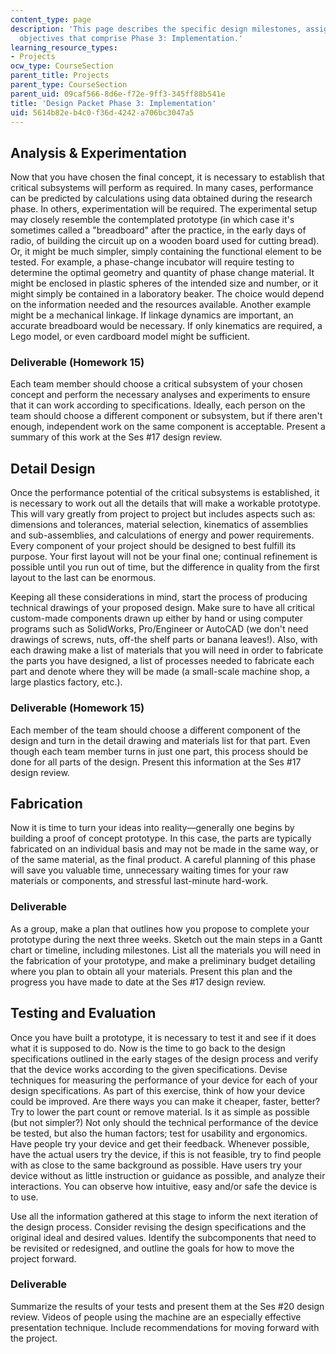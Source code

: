 ```yaml
---
content_type: page
description: 'This page describes the specific design milestones, assignments and
  objectives that comprise Phase 3: Implementation.'
learning_resource_types:
- Projects
ocw_type: CourseSection
parent_title: Projects
parent_type: CourseSection
parent_uid: 09caf566-8d6e-f72e-9ff3-345ff88b541e
title: 'Design Packet Phase 3: Implementation'
uid: 5614b82e-b4c0-f36d-4242-a706bc3047a5
---
```


Analysis & Experimentation
--------------------------

Now that you have chosen the final concept, it is necessary to establish that critical subsystems will perform as required. In many cases, performance can be predicted by calculations using data obtained during the research phase. In others, experimentation will be required. The experimental setup may closely resemble the contemplated prototype (in which case it's sometimes called a "breadboard" after the practice, in the early days of radio, of building the circuit up on a wooden board used for cutting bread). Or, it might be much simpler, simply containing the functional element to be tested. For example, a phase-change incubator will require testing to determine the optimal geometry and quantity of phase change material. It might be enclosed in plastic spheres of the intended size and number, or it might simply be contained in a laboratory beaker. The choice would depend on the information needed and the resources available. Another example might be a mechanical linkage. If linkage dynamics are important, an accurate breadboard would be necessary. If only kinematics are required, a Lego model, or even cardboard model might be sufficient.

### Deliverable (Homework 15)

Each team member should choose a critical subsystem of your chosen concept and perform the necessary analyses and experiments to ensure that it can work according to specifications. Ideally, each person on the team should choose a different component or subsystem, but if there aren't enough, independent work on the same component is acceptable. Present a summary of this work at the Ses #17 design review.

Detail Design
-------------

Once the performance potential of the critical subsystems is established, it is necessary to work out all the details that will make a workable prototype. This will vary greatly from project to project but includes aspects such as: dimensions and tolerances, material selection, kinematics of assemblies and sub-assemblies, and calculations of energy and power requirements. Every component of your project should be designed to best fulfill its purpose. Your first layout will not be your final one; continual refinement is possible until you run out of time, but the difference in quality from the first layout to the last can be enormous.

Keeping all these considerations in mind, start the process of producing technical drawings of your proposed design. Make sure to have all critical custom-made components drawn up either by hand or using computer programs such as SolidWorks, Pro/Engineer or AutoCAD (we don't need drawings of screws, nuts, off-the shelf parts or banana leaves!). Also, with each drawing make a list of materials that you will need in order to fabricate the parts you have designed, a list of processes needed to fabricate each part and denote where they will be made (a small-scale machine shop, a large plastics factory, etc.).

### Deliverable (Homework 15)

Each member of the team should choose a different component of the design and turn in the detail drawing and materials list for that part. Even though each team member turns in just one part, this process should be done for all parts of the design. Present this information at the Ses #17 design review.

Fabrication
-----------

Now it is time to turn your ideas into reality—generally one begins by building a proof of concept prototype. In this case, the parts are typically fabricated on an individual basis and may not be made in the same way, or of the same material, as the final product. A careful planning of this phase will save you valuable time, unnecessary waiting times for your raw materials or components, and stressful last-minute hard-work.

### Deliverable

As a group, make a plan that outlines how you propose to complete your prototype during the next three weeks. Sketch out the main steps in a Gantt chart or timeline, including milestones. List all the materials you will need in the fabrication of your prototype, and make a preliminary budget detailing where you plan to obtain all your materials. Present this plan and the progress you have made to date at the Ses #17 design review.

Testing and Evaluation
----------------------

Once you have built a prototype, it is necessary to test it and see if it does what it is supposed to do. Now is the time to go back to the design specifications outlined in the early stages of the design process and verify that the device works according to the given specifications. Devise techniques for measuring the performance of your device for each of your design specifications. As part of this exercise, think of how your device could be improved. Are there ways you can make it cheaper, faster, better? Try to lower the part count or remove material. Is it as simple as possible (but not simpler?) Not only should the technical performance of the device be tested, but also the human factors; test for usability and ergonomics. Have people try your device and get their feedback. Whenever possible, have the actual users try the device, if this is not feasible, try to find people with as close to the same background as possible. Have users try your device without as little instruction or guidance as possible, and analyze their interactions. You can observe how intuitive, easy and/or safe the device is to use.

Use all the information gathered at this stage to inform the next iteration of the design process. Consider revising the design specifications and the original ideal and desired values. Identify the subcomponents that need to be revisited or redesigned, and outline the goals for how to move the project forward.

### Deliverable

Summarize the results of your tests and present them at the Ses #20 design review. Videos of people using the machine are an especially effective presentation technique. Include recommendations for moving forward with the project.